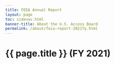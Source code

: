 ```yaml
---
title: FOIA Annual Report
layout: page
toc: sidenav.html
banner-title: About the U.S. Access Board
permalink: /about/foia-report-2021fy.html
---
```


# {{ page.title }} (FY 2021)
